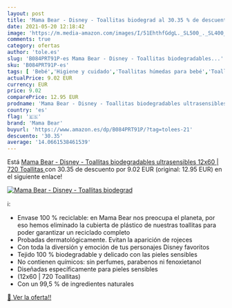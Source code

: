 ```yaml
---
layout: post
title: 'Mama Bear - Disney - Toallitas biodegrad al 30.35 % de descuento'
date: 2021-05-20 12:18:42
image: 'https://m.media-amazon.com/images/I/51EhthfGdgL._SL500_._SL400_.jpg'
comments: true
category: ofertas
author: 'tole.es'
slug: 'B084PRT91P-es Mama Bear - Disney - Toallitas biodegradables...'
sku: 'B084PRT91P-es'
tags: [ 'Bebé','Higiene y cuidado','Toallitas húmedas para bebé','Toallitas y accesorios para bebé','bear','mama','mama bear', ]
actualPrice: 9.02 EUR
currency: EUR
price: 9.02
comparePrice: 12.95 EUR
prodname: 'Mama Bear - Disney - Toallitas biodegradables ultrasensibles  12x60 | 720 Toallitas '
country: 'es'
flag: '🇪🇸'
brand: 'Mama Bear'
buyurl: 'https://www.amazon.es/dp/B084PRT91P/?tag=tolees-21'
descuento: '30.35'
average: '14.0661538461539'
---
```


Está [Mama Bear - Disney - Toallitas biodegradables ultrasensibles  12x60 | 720 Toallitas ](https://www.amazon.es/dp/B084PRT91P/?tag=tolees-21) con 30.35 de descuento por 9.02 EUR (original: 12.95 EUR) en el siguiente enlace!

[![Mama Bear - Disney - Toallitas biodegrad](https://m.media-amazon.com/images/I/51EhthfGdgL._SL500_._SL400_.jpg)](https://www.amazon.es/dp/B084PRT91P/?tag=tolees-21)

ℹ️:

- Envase 100 % reciclable: en Mama Bear nos preocupa el planeta, por eso hemos eliminado la cubierta de plástico de nuestras toallitas para poder garantizar un reciclado completo
- Probadas dermatológicamente. Evitan la aparición de rojeces
- Con toda la diversión y emoción de tus personajes Disney favoritos
- Tejido 100 % biodegradable y delicado con las pieles sensibles
- No contienen químicos: sin perfumes, parabenos ni fenoxietanol
- Diseñadas específicamente para pieles sensibles
- (12x60 | 720 Toallitas)
- Con un 99,5 % de ingredientes naturales

[🛒 Ver la oferta!!](https://www.amazon.es/dp/B084PRT91P/?tag=tolees-21)
